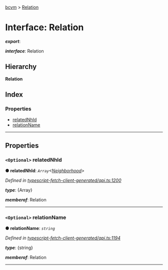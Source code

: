 [bcvm](../README.md) > [Relation](../interfaces/relation.md)

# Interface: Relation

*__export__*: 

*__interface__*: Relation

## Hierarchy

**Relation**

## Index

### Properties

* [relatedNhId](relation.md#relatednhid)
* [relationName](relation.md#relationname)

---

## Properties

<a id="relatednhid"></a>

### `<Optional>` relatedNhId

**● relatedNhId**: *`Array`<[Neighborhood](neighborhood.md)>*

*Defined in [typescript-fetch-client-generated/api.ts:1200](https://github.com/boardwalktech/Boardwalk-Client-Virtual-Machine-JS/blob/bd51c2e/typescript/src/typescript-fetch-client-generated/api.ts#L1200)*

*__type__*: {Array<Neighborhood>}

*__memberof__*: Relation

___
<a id="relationname"></a>

### `<Optional>` relationName

**● relationName**: *`string`*

*Defined in [typescript-fetch-client-generated/api.ts:1194](https://github.com/boardwalktech/Boardwalk-Client-Virtual-Machine-JS/blob/bd51c2e/typescript/src/typescript-fetch-client-generated/api.ts#L1194)*

*__type__*: {string}

*__memberof__*: Relation

___

